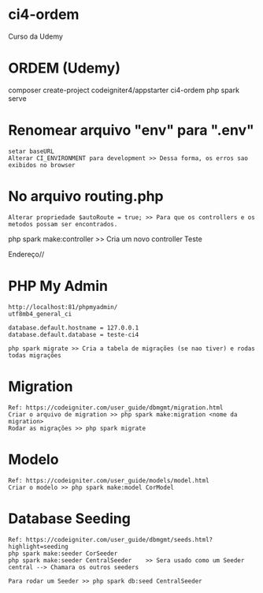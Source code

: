 # ci4-ordem
Curso da Udemy 

# ORDEM (Udemy)

composer create-project codeigniter4/appstarter ci4-ordem
php spark serve

# Renomear arquivo "env" para ".env"
	setar baseURL
	Alterar CI_ENVIRONMENT para development >> Dessa forma, os erros sao exibidos no browser
	
# No arquivo routing.php
	Alterar propriedade $autoRoute = true; >> Para que os controllers e os metodos possam ser encontrados.

php spark make:controller  >> Cria um novo controller
    Teste

Endereço/<Controller>/<metodo>

# PHP My Admin
	http://localhost:81/phpmyadmin/
	utf8mb4_general_ci

	database.default.hostname = 127.0.0.1
	database.default.database = teste-ci4

	php spark migrate >> Cria a tabela de migrações (se nao tiver) e rodas todas migrações
	
# Migration
	Ref: https://codeigniter.com/user_guide/dbmgmt/migration.html 
	Criar o arquivo de migration >> php spark make:migration <nome da migration>
	Rodar as migrações >> php spark migrate
	
# Modelo
	Ref: https://codeigniter.com/user_guide/models/model.html
	Criar o modelo >> php spark make:model CorModel
	
# Database Seeding
	Ref: https://codeigniter.com/user_guide/dbmgmt/seeds.html?highlight=seeding
	php spark make:seeder CorSeeder 
	php spark make:seeder CentralSeeder    >> Sera usado como um Seeder central --> Chamara os outros seeders
	
	Para rodar um Seeder >> php spark db:seed CentralSeeder
	
	
	
	
	
	